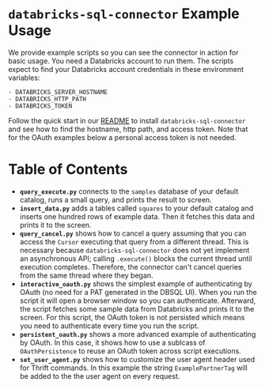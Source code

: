 # `databricks-sql-connector` Example Usage

We provide example scripts so you can see the connector in action for basic usage. You need a Databricks account to run them. The scripts expect to find your Databricks account credentials in these environment variables:

    - DATABRICKS_SERVER_HOSTNAME
    - DATABRICKS_HTTP_PATH
    - DATABRICKS_TOKEN

Follow the quick start in our [README](../README.md) to install `databricks-sql-connector` and see
how to find the hostname, http path, and access token. Note that for the OAuth examples below a 
personal access token is not needed.
# Table of Contents

- **`query_execute.py`** connects to the `samples` database of your default catalog, runs a small query, and prints the result to screen.
- **`insert_data.py`** adds a tables called `squares` to your default catalog and inserts one hundred rows of example data. Then it fetches this data and prints it to the screen.
- **`query_cancel.py`** shows how to cancel a query assuming that you can access the `Cursor` executing that query from a different thread. This is necessary because `databricks-sql-connector` does not yet implement an asynchronous API; calling `.execute()` blocks the current thread until execution completes. Therefore, the connector can't cancel queries from the same thread where they began.
- **`interactive_oauth.py`** shows the simplest example of authenticating by OAuth (no need for a PAT generated in the DBSQL UI). When you run the script it will open a browser window so you can authenticate. Afterward, the script fetches some sample data from Databricks and prints it to the screen. For this script, the OAuth token is not persisted which means you need to authenticate every time you run the script.
- **`persistent_oauth.py`** shows a more advanced example of authenticating by OAuth. In this case, it shows how to use a sublcass of `OAuthPersistence` to reuse an OAuth token across script executions.
- **`set_user_agent.py`** shows how to customize the user agent header used for Thrift commands. In
this example the string `ExamplePartnerTag` will be added to the the user agent on every request.